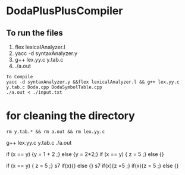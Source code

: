 # DodaPlusPlusCompiler
## To run the files

1. flex lexicalAnalyzer.l
2. yacc -d syntaxAnalyzer.y
3. g++ lex.yy.c y.tab.c 
4. ./a.out

```
To Compile
yacc -d syntaxAnalyzer.y &&flex lexicalAnalyzer.l && g++ lex.yy.c y.tab.c Doda.cpp DodaSymbolTable.cpp
./a.out < ./input.txt
```
# for cleaning the directory
```
rm y.tab.* && rm a.out && rm lex.yy.c
```
g++ lex.yy.c y.tab.c 
./a.out

if (x == y) {y = 1 + 2 ;} else {y = 2*2;} 
if (x == y) { z = 5 ;} else {} 
 
if (x == y) { z = 5 ;}  s7 
if(x){} else {} s7
if(x){z =5 ;}
if(x){z = 5 ;} else {}
